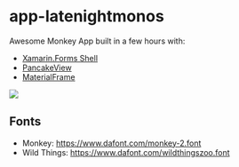 # app-latenightmonos

Awesome Monkey App built in a few hours with:
* [Xamarin.Forms Shell](https://xamarin.com)
* [PancakeView](https://github.com/sthewissen/Xamarin.Forms.PancakeView)
* [MaterialFrame](https://github.com/roubachof/Sharpnado.MaterialFrame)

![](LateNightMonos.gif)

## Fonts
- Monkey: https://www.dafont.com/monkey-2.font
- Wild Things: https://www.dafont.com/wildthingszoo.font
